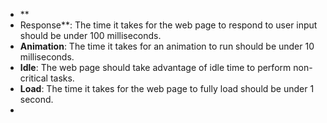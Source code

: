 - **
- Response**: The time it takes for the web page to respond to user input should be under 100 milliseconds.
- **Animation**: The time it takes for an animation to run should be under 10 milliseconds.
- **Idle**: The web page should take advantage of idle time to perform non-critical tasks.
- **Load**: The time it takes for the web page to fully load should be under 1 second.
-